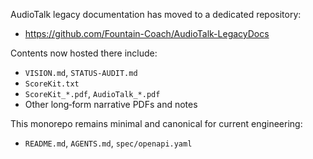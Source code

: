 AudioTalk legacy documentation has moved to a dedicated repository:

- https://github.com/Fountain-Coach/AudioTalk-LegacyDocs

Contents now hosted there include:
- `VISION.md`, `STATUS-AUDIT.md`
- `ScoreKit.txt`
- `ScoreKit_*.pdf`, `AudioTalk_*.pdf`
- Other long‑form narrative PDFs and notes

This monorepo remains minimal and canonical for current engineering:
- `README.md`, `AGENTS.md`, `spec/openapi.yaml`

